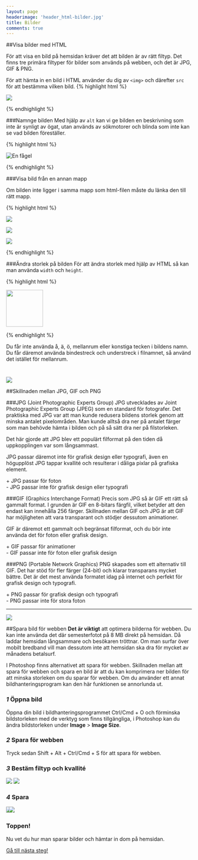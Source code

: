 ```yaml
---
layout: page
headerimage: 'header_html-bilder.jpg'
title: Bilder
comments: true
---
```


##Visa bilder med HTML
<p class="preamble">För att visa en bild på hemsidan kräver det att bilden är av rätt filtyp. Det finns tre primära filtyper för bilder som används på webben, och det är JPG, GIF & PNG.</p>

För att hämta in en bild i HTML använder du dig av ``<img>`` och därefter ``src`` för att bestämma vilken bild.
{% highlight html %}

<img src="bild.jpg"/>

{% endhighlight %}



###Namnge bilden
Med hjälp av ``alt`` kan vi ge bilden en beskrivning som inte är synligt av ögat, utan används av sökmotorer och blinda som inte kan se vad bilden föreställer.

{% highlight html %}

<img src="bild.jpg" alt="En fågel"/>

{% endhighlight %}



###Visa bild från en annan mapp

Om bilden inte ligger i samma mapp som html-filen måste du länka den till rätt mapp. 

{% highlight html %}

<img src="/undermapp/bild.jpg"/> <!-- Hämtar bilden från undermapp -->

<img src="../bild.jpg"/> <!-- Hämtar bilden från övermapp -->

<img src="http://wdk.se/bild.jpg"/> <!-- Hämtar bilden från adress -->

{% endhighlight %}



###Ändra storlek på bilden
För att ändra storlek med hjälp av HTML så kan man använda ``width`` och ``height``.

{% highlight html %}

<img src="bild.jpg" width="100px"/>

{% endhighlight %}


<div class="note box">
Du får inte använda å, ä, ö, mellanrum eller konstiga tecken i bildens namn. Du får däremot använda bindestreck och understreck i filnamnet, så använd det istället för mellanrum.
</div>


<img src="{{ site.url }}/assets/images/asset_bilder-format.png" style="margin-top: 40px;"/>


##Skillnaden mellan JPG, GIF och PNG  

###JPG (Joint Photographic Experts Group)
JPG utvecklades av Joint Photographic Experts Group (JPEG) som en standard för fotografer. Det praktiska med JPG var att man kunde redusera bildens storlek genom att minska antalet pixelområden. Man kunde alltså dra ner på antalet färger som man behövde hämta i bilden och på så sätt dra ner på filstorleken.  

Det här gjorde att JPG blev ett populärt filformat på den tiden då uppkopplingen var som långsammast.

JPG passar däremot inte för grafisk design eller typografi, även en högupplöst JPG tappar kvallité och resulterar i dåliga pixlar på grafiska element.

<div class="success box no-margin">+ JPG passar för foton</div>  

<div class="note box no-margin">- JPG passar inte för grafisk design eller typografi</div>

###GIF (Graphics Interchange Format)
Precis som JPG så är GIF ett rätt så gammalt format. I grunden är GIF en 8-bitars färgfil, vilket betyder att den endast kan innehålla 256 färger. Skillnaden mellan GIF och JPG är att GIF har möjligheten att vara transparant och stödjer dessutom animationer.

GIF är däremot ett gammalt och begränsat filformat, och du bör inte använda det för foton eller grafisk design.

<div class="success box no-margin">+ GIF passar för animationer</div>

<div class="note box no-margin">- GIF passar inte för foton eller grafisk design</div>



###PNG (Portable Network Graphics)
PNG skapades som ett alternativ till GIF. Det har stöd för fler färger (24-bit) och klarar transparans mycket bättre. Det är det mest använda formatet idag på internet och perfekt för grafisk design och typografi.

<div class="success box no-margin">+ PNG passar för grafisk design och typografi</div>

<div class="note box no-margin">- PNG passar inte för stora foton</div>


<hr/>

<img src="{{ site.url }}/assets/images/asset_html-bild-exempel.jpg"/> 

##Spara bild för webben
<strong>Det är viktigt</strong> att optimera bilderna för webben. Du kan inte använda det där semesterfotot på 8 MB direkt på hemsidan. Då laddar hemsidan långsammare och besökaren tröttnar. Om man surfar över mobilt bredband vill man dessutom inte att hemsidan ska dra för mycket av månadens betalsurf.  

I Photoshop finns alternativet att spara för webben. Skillnaden mellan att spara för webben och spara en bild är att du kan komprimera ner bilden för att minska storleken om du sparar för webben. Om du använder ett annat bildhanteringsprogram kan den här funktionen se annorlunda ut.  



### *1* Öppna bild

Öppna din bild i bildhanteringsprogrammet <span class="keyboard">Ctrl/Cmd</span> + <span class="keyboard">O</span> och förminska bildstorleken med de verktyg som finns tillgängliga, i Photoshop kan du ändra bildstorleken under <strong>Image</strong> > <strong>Image Size</strong>. 



### *2* Spara för webben

Tryck sedan <span class="keyboard">Shift</span> + <span class="keyboard">Alt</span> + <span class="keyboard">Ctrl/Cmd</span> + <span class="keyboard">S</span> för att spara för webben.



### *3* Bestäm filtyp och kvallité 

<img src="{{ site.url }}/assets/images/asset_save-for-web-1.jpg"/>  

<img src="{{ site.url }}/assets/images/asset_save-for-web-2.jpg"/>  



### *4* Spara

<img src="{{ site.url }}/assets/images/asset_save-for-web-3.jpg"/>  

<img src="{{ site.url }}/assets/images/asset_save-for-web-4.jpg" style="margin-left: -13px;"/>  


<div class="success box">
<h3>Toppen!</h3>
<p>Nu vet du hur man sparar bilder och hämtar in dom på hemsidan.</p> 
</div>


<a class="btn btn-next" href="{{ site.url }}/webbdesign/listor/">Gå till nästa steg!</a>
